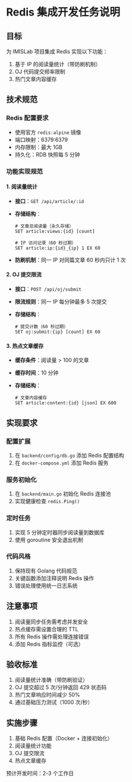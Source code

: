 # Redis 集成开发任务说明

## 目标

为 IMISLab 项目集成 Redis 实现以下功能：

1. 基于 IP 的阅读量统计（带防刷机制）
2. OJ 代码提交频率限制
3. 热门文章内容缓存

## 技术规范

### Redis 配置要求

- 使用官方 `redis:alpine` 镜像
- 端口映射：6379:6379
- 内存限制：最大 1GB
- 持久化：RDB 快照每 5 分钟

### 功能实现规范

#### 1. 阅读量统计

- **接口**：`GET /api/article/:id`
- **存储结构**：

  ```redis
  # 文章总阅读量（永久存储）
  SET article:views:{id} [count]
  
  # IP 访问记录（60 秒过期）
  SET article:ip:{id}_{ip} 1 EX 60
  ```

- **防刷机制**：同一 IP 对同篇文章 60 秒内只计 1 次

#### 2. OJ 提交限流

- **接口**：`POST /api/oj/submit`
- **限流规则**：同一 IP 每分钟最多 5 次提交
- **存储结构**：

  ```redis
  # 提交计数（60 秒过期）
  SET oj:submit:{ip} [count] EX 60
  ```

#### 3. 热点文章缓存

- **缓存条件**：阅读量 > 100 的文章
- **缓存时间**：10 分钟
- **存储结构**：

  ```redis
  # 文章内容缓存
  SET article:content:{id} [json] EX 600
  ```

## 实现要求

### 配置扩展

1. 在 `backend/config/db.go` 添加 Redis 配置结构
2. 在 `docker-compose.yml` 添加 Redis 服务

### 服务初始化

1. 在 `backend/main.go` 初始化 Redis 连接池
2. 实现健康检查 `redis.Ping()`

### 定时任务

1. 实现 5 分钟定时器同步阅读量到数据库
2. 使用 goroutine 安全退出机制

### 代码风格

1. 保持现有 Golang 代码规范
2. 关键函数添加注释说明 Redis 操作
3. 错误处理使用统一日志系统

## 注意事项

1. 阅读量同步任务需考虑并发安全
2. 热点缓存需设置合理的 TTL
3. 所有 Redis 操作需处理连接错误
4. 添加 Redis 指标监控（可选）

## 验收标准

1. 阅读量统计准确（带防刷验证）
2. OJ 提交超过 5 次/分钟返回 429 状态码
3. 热门文章响应时间减少 50%
4. 通过基础压力测试（1000 次/秒）

## 实施步骤

1. 基础 Redis 配置（Docker + 连接初始化）
2. 阅读量统计功能
3. OJ 提交限流
4. 热点文章缓存

预计开发时间：2-3 个工作日
